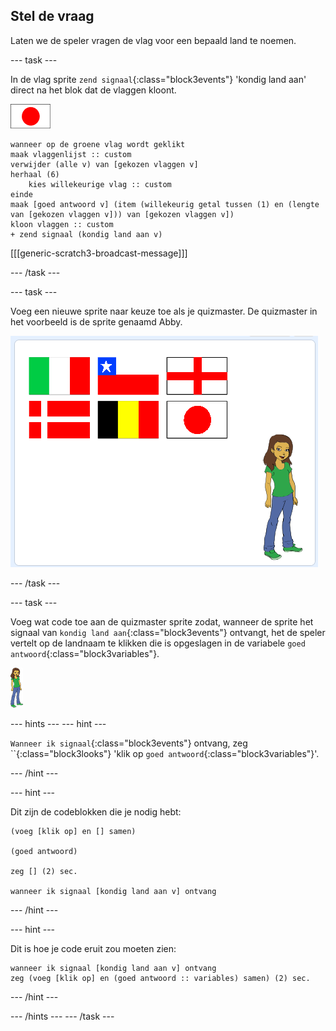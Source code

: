 ## Stel de vraag

Laten we de speler vragen de vlag voor een bepaald land te noemen.

\--- task \---

In de vlag sprite `zend signaal`{:class="block3events"} 'kondig land aan' direct na het blok dat de vlaggen kloont.

![Vlag sprite](images/flag-sprite.png)

```blocks3
wanneer op de groene vlag wordt geklikt
maak vlaggenlijst :: custom
verwijder (alle v) van [gekozen vlaggen v]
herhaal (6)
    kies willekeurige vlag :: custom
einde
maak [goed antwoord v] (item (willekeurig getal tussen (1) en (lengte van [gekozen vlaggen v])) van [gekozen vlaggen v])
kloon vlaggen :: custom
+ zend signaal (kondig land aan v)

```

[[[generic-scratch3-broadcast-message]]]

\--- /task \---

\--- task \---

Voeg een nieuwe sprite naar keuze toe als je quizmaster. De quizmaster in het voorbeeld is de sprite genaamd Abby.

![Abby sprite](images/bear-sprite.png)

\--- /task \---

\--- task \---

Voeg wat code toe aan de quizmaster sprite zodat, wanneer de sprite het signaal van `kondig land aan`{:class="block3events"} ontvangt, het de speler vertelt op de landnaam te klikken die is opgeslagen in de variabele `goed antwoord`{:class="block3variables"}.

![Personage-sprite](images/char-sprite.png)

\--- hints \--- \--- hint \---

`Wanneer ik signaal`{:class="block3events"} ontvang, zeg ``{:class="block3looks"} 'klik op `goed antwoord`{:class="block3variables"}'.

\--- /hint \---

\--- hint \---

Dit zijn de codeblokken die je nodig hebt:

```blocks3
(voeg [klik op] en [] samen)

(goed antwoord)

zeg [] (2) sec.

wanneer ik signaal [kondig land aan v] ontvang
```

\--- /hint \---

\--- hint \---

Dit is hoe je code eruit zou moeten zien:

```blocks3
wanneer ik signaal [kondig land aan v] ontvang
zeg (voeg [klik op] en (goed antwoord :: variables) samen) (2) sec.
```

\--- /hint \---

\--- /hints \--- \--- /task \---